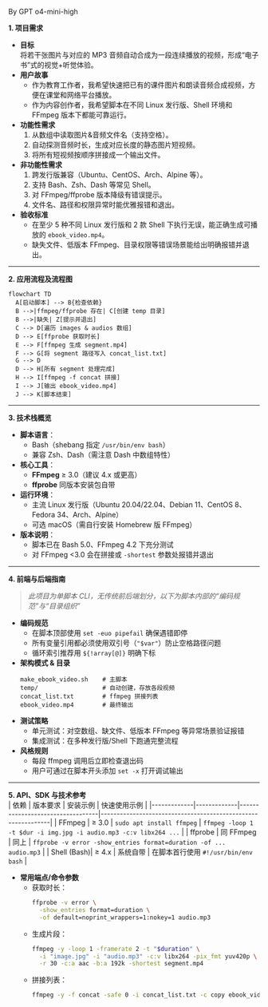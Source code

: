 By GPT o4-mini-high

**1. 项目需求**  
- **目标**  
  将若干张图片与对应的 MP3 音频自动合成为一段连续播放的视频，形成“电子书”式的视觉+听觉体验。  
- **用户故事**  
  - 作为教育工作者，我希望快速把已有的课件图片和朗读音频合成视频，方便在课堂和网络平台播放。  
  - 作为内容创作者，我希望脚本在不同 Linux 发行版、Shell 环境和 FFmpeg 版本下都能可靠运行。  
- **功能性需求**  
  1. 从数组中读取图片&音频文件名（支持空格）。  
  2. 自动探测音频时长，生成对应长度的静态图片短视频。  
  3. 将所有短视频按顺序拼接成一个输出文件。  
- **非功能性需求**  
  1. 跨发行版兼容（Ubuntu、CentOS、Arch、Alpine 等）。  
  2. 支持 Bash、Zsh、Dash 等常见 Shell。  
  3. 对 FFmpeg/ffprobe 版本降级有错误提示。  
  4. 文件名、路径和权限异常时能优雅报错和退出。  
- **验收标准**  
  - 在至少 5 种不同 Linux 发行版和 2 款 Shell 下执行无误，能正确生成可播放的 `ebook_video.mp4`。  
  - 缺失文件、低版本 FFmpeg、目录权限等错误场景能给出明确报错并退出。

---

**2. 应用流程及流程图**  

```mermaid
flowchart TD
  A[启动脚本] --> B{检查依赖}
  B -->|ffmpeg/ffprobe 存在| C[创建 temp 目录]
  B -->|缺失| Z[提示并退出]
  C --> D[遍历 images & audios 数组]
  D --> E[ffprobe 获取时长]
  E --> F[ffmpeg 生成 segment.mp4]
  F --> G[将 segment 路径写入 concat_list.txt]
  G --> D
  D --> H[所有 segment 处理完成]
  H --> I[ffmpeg -f concat 拼接]
  I --> J[输出 ebook_video.mp4]
  J --> K[脚本结束]
```

---

**3. 技术栈概览**  
- **脚本语言**：  
  - Bash（shebang 指定 `/usr/bin/env bash`）  
  - 兼容 Zsh、Dash（需注意 Dash 中数组特性）  
- **核心工具**：  
  - **FFmpeg** ≥ 3.0（建议 4.x 或更高）  
  - **ffprobe** 同版本安装包自带  
- **运行环境**：  
  - 主流 Linux 发行版（Ubuntu 20.04/22.04、Debian 11、CentOS 8、Fedora 34、Arch、Alpine）  
  - 可选 macOS（需自行安装 Homebrew 版 FFmpeg）  
- **版本说明**：  
  - 脚本已在 Bash 5.0、FFmpeg 4.2 下充分测试  
  - 对 FFmpeg <3.0 会在拼接或 `-shortest` 参数处报错并退出

---

**4. 前端与后端指南**  
> _此项目为单脚本 CLI，无传统前后端划分，以下为脚本内部的“编码规范”与“目录组织”_  
- **编码规范**  
  - 在脚本顶部使用 `set -euo pipefail` 确保遇错即停  
  - 所有变量引用都必须使用双引号（`"$var"`）防止空格路径问题  
  - 循环索引推荐用 `${!array[@]}` 明确下标  
- **架构模式 & 目录**  
  ```
  make_ebook_video.sh    # 主脚本
  temp/                  # 自动创建，存放各段视频
  concat_list.txt        # ffmpeg 拼接列表
  ebook_video.mp4        # 最终输出
  ```  
- **测试策略**  
  - 单元测试：对空数组、缺文件、低版本 FFmpeg 等异常场景验证报错  
  - 集成测试：在多种发行版/Shell 下跑通完整流程  
- **风格规则**  
  - 每段 ffmpeg 调用后立即检查退出码  
  - 用户可通过在脚本开头添加 `set -x` 打开调试输出

---

**5. API、SDK 与技术参考**  
| 依赖         | 版本要求     | 安装示例                         | 快速使用示例                                                  |
|-------------|-------------|----------------------------------|--------------------------------------------------------------|
| FFmpeg      | ≥ 3.0       | `sudo apt install ffmpeg`        | `ffmpeg -loop 1 -t $dur -i img.jpg -i audio.mp3 -c:v libx264 ...` |
| ffprobe     | 同 FFmpeg   | 同上                             | `ffprobe -v error -show_entries format=duration -of ... audio.mp3` |
| Shell (Bash)| ≥ 4.x       | 系统自带                          | 在脚本首行使用 `#!/usr/bin/env bash`                         |

- **常用端点/命令参数**  
  - 获取时长：  
    ```bash
    ffprobe -v error \
      -show_entries format=duration \
      -of default=noprint_wrappers=1:nokey=1 audio.mp3
    ```  
  - 生成片段：  
    ```bash
    ffmpeg -y -loop 1 -framerate 2 -t "$duration" \
      -i "image.jpg" -i "audio.mp3" -c:v libx264 -pix_fmt yuv420p \
      -r 30 -c:a aac -b:a 192k -shortest segment.mp4
    ```  
  - 拼接列表：  
    ```bash
    ffmpeg -y -f concat -safe 0 -i concat_list.txt -c copy ebook_video.mp4
    ```